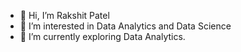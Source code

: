 - 👋 Hi, I’m Rakshit Patel
- 👀 I’m interested in Data Analytics and Data Science
- 🌱 I’m currently exploring Data Analytics.

<!---
Rakshit17patel/Rakshit17patel is a ✨ special ✨ repository because its `README.md` (this file) appears on your GitHub profile.
You can click the Preview link to take a look at your changes.
--->
